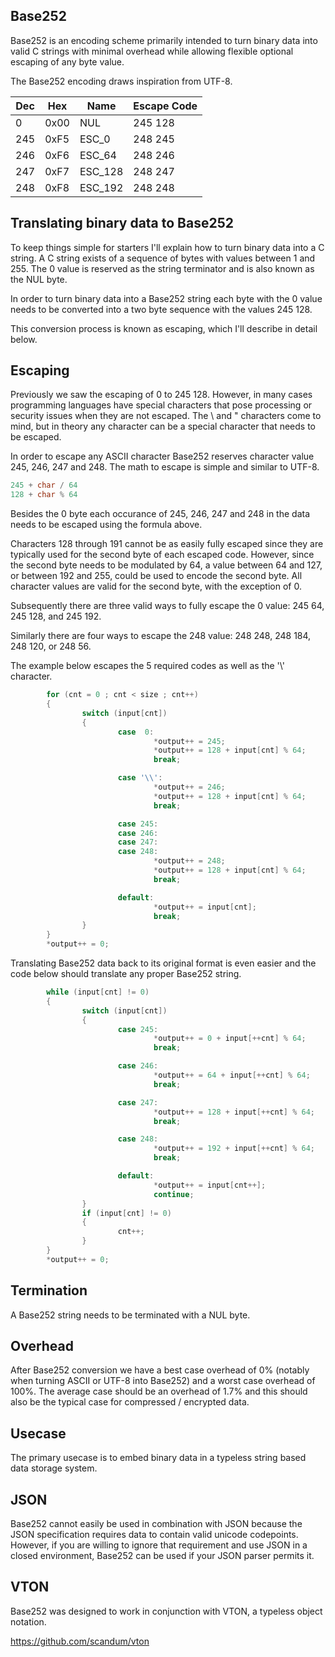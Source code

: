 Base252
-------

Base252 is an encoding scheme primarily intended to turn binary data into valid C strings
with minimal overhead while allowing flexible optional escaping of any byte value.

The Base252 encoding draws inspiration from UTF-8.

| Dec |  Hex | Name    | Escape Code |
|----- | ---- | ------  | ------ |
|  0   | 0x00 | NUL     | 245 128 |
| 245  | 0xF5 | ESC_0   | 248 245 |
| 246  | 0xF6 | ESC_64  | 248 246 |
| 247  | 0xF7 | ESC_128 | 248 247 |
| 248  | 0xF8 | ESC_192 | 248 248 |

Translating binary data to Base252
----------------------------------

To keep things simple for starters I'll explain how to turn binary data into a C string. A C
string exists of a sequence of bytes with values between 1 and 255. The 0 value is reserved
as the string terminator and is also known as the NUL byte.

In order to turn binary data into a Base252 string each byte with the 0 value needs to be
converted into a two byte sequence with the values 245 128.

This conversion process is known as escaping, which I'll describe in detail below.

Escaping
--------

Previously we saw the escaping of 0 to 245 128. However, in many cases
programming languages have special characters that pose processing or security
issues when they are not escaped. The \\ and " characters come to mind, but in
theory any character can be a special character that needs to be escaped.

In order to escape any ASCII character Base252 reserves character value 245, 246,
247 and 248. The math to escape is simple and similar to UTF-8.
```c
245 + char / 64
128 + char % 64
```
Besides the 0 byte each occurance of 245, 246, 247 and 248 in the data needs to
be escaped using the formula above.

Characters 128 through 191 cannot be as easily fully escaped since they are
typically used for the second byte of each escaped code. However,
since the second byte needs to be modulated by 64, a value between 64 and 127,
or between 192 and 255, could be used to encode the second byte. All character
values are valid for the second byte, with the exception of 0.

Subsequently there are three valid ways to fully escape the 0 value: 245 64,
245 128, and 245 192.

Similarly there are four ways to escape the 248 value: 248 248, 248 184, 248 120,
or 248 56.

The example below escapes the 5 required codes as well as the '\\' character.
```c
        for (cnt = 0 ; cnt < size ; cnt++)
        {
                switch (input[cnt])
                {
                        case  0:
                                *output++ = 245;
                                *output++ = 128 + input[cnt] % 64;
                                break;

                        case '\\':
                                *output++ = 246;
                                *output++ = 128 + input[cnt] % 64;
                                break;

                        case 245:
                        case 246:
                        case 247:
                        case 248:
                                *output++ = 248;
                                *output++ = 128 + input[cnt] % 64;
                                break;

                        default:
                                *output++ = input[cnt];
                                break;
                }
        }
        *output++ = 0;
```

Translating Base252 data back to its original format is even easier and the
code below should translate any proper Base252 string.
```c
        while (input[cnt] != 0)
        {
                switch (input[cnt])
                {
                        case 245: 
                                *output++ = 0 + input[++cnt] % 64;
                                break;

                        case 246:
                                *output++ = 64 + input[++cnt] % 64;
                                break;

                        case 247:
                                *output++ = 128 + input[++cnt] % 64;
                                break;

                        case 248:
                                *output++ = 192 + input[++cnt] % 64;
                                break;

                        default:
                                *output++ = input[cnt++];
                                continue;
                }
                if (input[cnt] != 0)
                {
                        cnt++;
                }
        }
        *output++ = 0;
```

Termination
-----------
A Base252 string needs to be terminated with a NUL byte.

Overhead
--------
After Base252 conversion we have a best case overhead of 0% (notably when turning
ASCII or UTF-8 into Base252) and a worst case overhead of 100%. The average
case should be an overhead of 1.7% and this should also be the typical case
for compressed / encrypted data.

Usecase
-------
The primary usecase is to embed binary data in a typeless string based data storage
system.

JSON
----
Base252 cannot easily be used in combination with JSON because the JSON specification
requires data to contain valid unicode codepoints. However, if you are willing to
ignore that requirement and use JSON in a closed environment, Base252 can be used
if your JSON parser permits it.

VTON
----
Base252 was designed to work in conjunction with VTON, a typeless object notation.

https://github.com/scandum/vton
